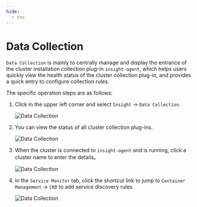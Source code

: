 ```yaml
---
hide:
  - toc
---
```


# Data Collection

`Data Collection` is mainly to centrally manage and display the entrance of the
cluster installation collection plug-in `insight-agent`, which helps users quickly
view the health status of the cluster collection plug-in, and provides a quick entry
to configure collection rules.

The specific operation steps are as follows:

1. Click in the upper left corner and select `Insight` -> `Data Collection`.

    ![Data Collection](https://docs.daocloud.io/daocloud-docs-images/docs/en/docs/insight/images/collectmanage01.png)

2. You can view the status of all cluster collection plug-ins.

    ![Data Collection](https://docs.daocloud.io/daocloud-docs-images/docs/en/docs/insight/images/collectmanage02.png)

3. When the cluster is connected to `insight-agent` and is running, click a cluster name
   to enter the details。

    ![Data Collection](https://docs.daocloud.io/daocloud-docs-images/docs/en/docs/insight/images/collectmanage03.png)

4. In the `Service Monitor` tab, click the shortcut link to jump to `Container Management` -> `CRD`
   to add service discovery rules.

    ![Data Collection](https://docs.daocloud.io/daocloud-docs-images/docs/en/docs/insight/images/collectmanage04.png)

